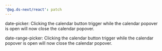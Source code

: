 ```yaml
---
'@ag.ds-next/react': patch
---
```


date-picker: Clicking the calendar button trigger while the calendar popover is open will now close the calendar popover.

date-range-picker: Clicking the calendar button trigger while the calendar popover is open will now close the calendar popover.
